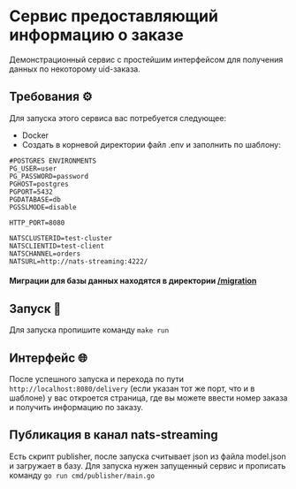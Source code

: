 # Сервис предоставляющий информацию о заказе

Демонстрационный сервис с простейшим интерфейсом для получения данных по некоторому uid-заказа.

## Требования ⚙️
Для запуска этого сервиса вас потребуется следующее:
- Docker
- Создать в корневой директории файл .env и заполнить по шаблону:
```
#POSTGRES ENVIRONMENTS
PG_USER=user
PG_PASSWORD=password
PGHOST=postgres
PGPORT=5432
PGDATABASE=db
PGSSLMODE=disable

HTTP_PORT=8080

NATSCLUSTERID=test-cluster
NATSCLIENTID=test-client
NATSCHANNEL=orders
NATSURL=http://nats-streaming:4222/
```

#### Миграции для базы данных находятся в директории [/migration](./migrations)

## Запуск 🔧

Для запуска пропишите команду ```make run```



## Интерфейс 🌐
После успешного запуска и перехода по пути ```http://localhost:8080/delivery``` (если указан тот же порт, что и в шаблоне)
у вас откроется страница, где вы можете ввести номер заказа и получить информацию по заказу.

## Публикация в канал nats-streaming

Есть скрипт publisher, после запуска считывает json из файла model.json и загружает в базу. Для запуска нужен запущенный сервис и прописать команду ```go run cmd/publisher/main.go```